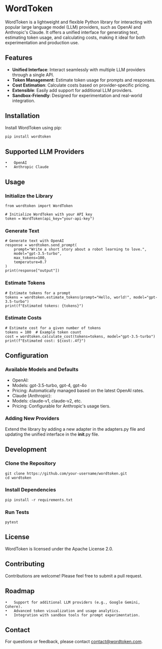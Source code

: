# WordToken

WordToken is a lightweight and flexible Python library for interacting with popular large language model (LLM) providers, such as OpenAI and Anthropic's Claude. It offers a unified interface for generating text, estimating token usage, and calculating costs, making it ideal for both experimentation and production use.

## Features

- **Unified Interface**: Interact seamlessly with multiple LLM providers through a single API.
- **Token Management**: Estimate token usage for prompts and responses.
- **Cost Estimation**: Calculate costs based on provider-specific pricing.
- **Extensible**: Easily add support for additional LLM providers.
- **Sandbox-Friendly**: Designed for experimentation and real-world integration.

## Installation

Install WordToken using pip:

```bash
pip install wordtoken
```

## Supported LLM Providers
	•	OpenAI
	•	Anthropic Claude

## Usage

### Initialize the Library

```
from wordtoken import WordToken

# Initialize WordToken with your API key
token = WordToken(api_key="your-api-key")
```

### Generate Text

```
# Generate text with OpenAI
response = wordtoken.send_prompt(
    prompt="Write a short story about a robot learning to love.",
    model="gpt-3.5-turbo",
    max_tokens=100,
    temperature=0.7
)
print(response["output"])
```


### Estimate Tokens

```
# Estimate tokens for a prompt
tokens = wordtoken.estimate_tokens(prompt="Hello, world!", model="gpt-3.5-turbo")
print(f"Estimated tokens: {tokens}")
```

### Estimate Costs

```
# Estimate cost for a given number of tokens
tokens = 100  # Example token count
cost = wordtoken.calculate_cost(tokens=tokens, model="gpt-3.5-turbo")
print(f"Estimated cost: ${cost:.4f}")
```

## Configuration

### Available Models and Defaults
 * OpenAI:
 *   Models: gpt-3.5-turbo, gpt-4, gpt-4o
 *   Pricing: Automatically managed based on the latest OpenAI rates.
 * Claude (Anthropic):
 *   Models: claude-v1, claude-v2, etc.
 *   Pricing: Configurable for Anthropic's usage tiers. 

### Adding New Providers

Extend the library by adding a new adapter in the adapters.py file and updating the unified interface in the __init__.py file.


## Development

### Clone the Repository
```
git clone https://github.com/your-username/wordtoken.git
cd wordtoken
```

### Install Dependencies
```
pip install -r requirements.txt
```

### Run Tests
```
pytest
```

## License

WordToken is licensed under the Apache License 2.0.

## Contributing

Contributions are welcome! Please feel free to submit a pull request.


## Roadmap
	•	Support for additional LLM providers (e.g., Google Gemini, Cohere).
	•	Advanced token visualization and usage analytics.
	•	Integration with sandbox tools for prompt experimentation.

## Contact

For questions or feedback, please contact contact@wordtoken.com.

